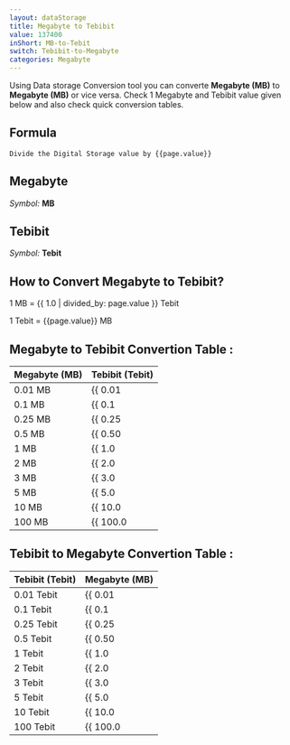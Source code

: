 ```yaml
---
layout: dataStorage
title: Megabyte to Tebibit
value: 137400
inShort: MB-to-Tebit
switch: Tebibit-to-Megabyte
categories: Megabyte
---
```


Using Data storage Conversion tool you can converte **Megabyte (MB)** to **Megabyte (MB)** or vice versa. Check 1 Megabyte and Tebibit value given below and also check quick conversion tables.

## Formula
`Divide the Digital Storage value by {{page.value}}`

## Megabyte
*Symbol:* **MB**

## Tebibit
*Symbol:* **Tebit**

## How to Convert Megabyte to Tebibit?

1 MB = {{ 1.0 | divided_by: page.value }} Tebit

1 Tebit = {{page.value}} MB


## Megabyte to Tebibit Convertion Table :

| Megabyte (MB) | Tebibit (Tebit) |
| ---- | ---- |
| 0.01 MB | {{ 0.01 | divided_by: page.value }} Tebit |
| 0.1 MB | {{ 0.1 | divided_by: page.value }} Tebit |
| 0.25 MB | {{ 0.25 | divided_by: page.value }} Tebit |
| 0.5 MB | {{ 0.50 | divided_by: page.value }} Tebit |
| 1 MB | {{ 1.0 | divided_by: page.value }} Tebit |
| 2 MB | {{ 2.0 | divided_by: page.value }} Tebit |
| 3 MB | {{ 3.0 | divided_by: page.value }} Tebit |
| 5 MB | {{ 5.0 | divided_by: page.value }} Tebit |
| 10 MB | {{ 10.0 | divided_by: page.value }} Tebit |
| 100 MB | {{ 100.0 | divided_by: page.value }} Tebit |

## Tebibit to Megabyte Convertion Table :

| Tebibit (Tebit) | Megabyte (MB) |
| ---- | ---- |
| 0.01 Tebit | {{ 0.01 | times: page.value }} MB |
| 0.1 Tebit | {{ 0.1 | times: page.value }} MB |
| 0.25 Tebit | {{ 0.25 | times: page.value }} MB |
| 0.5 Tebit | {{ 0.50 | times: page.value }} MB |
| 1 Tebit | {{ 1.0 | times: page.value }} MB |
| 2 Tebit | {{ 2.0 | times: page.value }} MB |
| 3 Tebit | {{ 3.0 | times: page.value }} MB |
| 5 Tebit | {{ 5.0 | times: page.value }} MB |
| 10 Tebit | {{ 10.0 | times: page.value }} MB |
| 100 Tebit | {{ 100.0 | times: page.value }} MB |


<script>
document.getElementById('selectInput')[8].selected = true
document.getElementById('selectOutput')[15].selected = true
</script>
